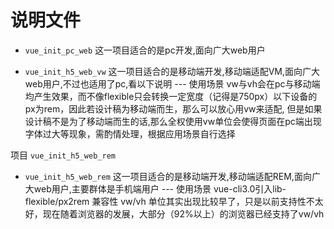 # 说明文件
* `vue_init_pc_web` 这一项目适合的是pc开发,面向广大web用户

* `vue_init_h5_web_vw` 这一项目适合的是移动端开发,移动端适配VM,面向广大web用户,不过也适用了pc,看以下说明
--- 使用场景
vw与vh会在pc与移动端均产生效果，而不像flexible只会转换一定宽度（记得是750px）以下设备的px为rem，因此若设计稿为移动端而生，那么可以放心用vw来适配,
但是如果设计稿不是为了移动端而生的话,那么全权使用vw单位会使得页面在pc端出现字体过大等现象，需酌情处理，根据应用场景自行选择 

项目 `vue_init_h5_web_rem`
* `vue_init_h5_web_rem` 这一项目适合的是移动端开发,移动端适配REM,面向广大web用户,主要群体是手机端用户
--- 使用场景
vue-cli3.0引入lib-flexible/px2rem
兼容性
vw/vh 单位其实出现比较早了，只是以前支持性不太好，现在随着浏览器的发展，大部分（92%以上）的浏览器已经支持了vw/vh
